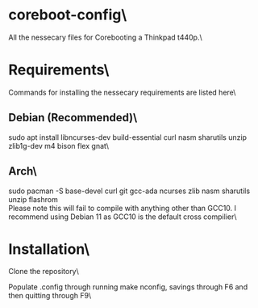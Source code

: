 # coreboot-config\
All the nessecary files for Corebooting a Thinkpad t440p.\

# Requirements\
Commands for installing the nessecary requirements are listed here\
## Debian (Recommended)\
sudo apt install libncurses-dev build-essential curl nasm sharutils unzip zlib1g-dev m4 bison flex gnat\
## Arch\
sudo pacman -S base-devel curl git gcc-ada ncurses zlib nasm sharutils unzip flashrom\
Please note this will fail to compile with anything other than GCC10. I recommend using Debian 11 as GCC10 is the default cross compilier\\

# Installation\
Clone the repository\

Populate .config through running make nconfig, savings through F6 and then quitting through F9\

